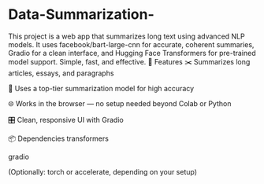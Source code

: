 # Data-Summarization-
This project is a web app that summarizes long text using advanced NLP models. It uses facebook/bart-large-cnn for accurate, coherent summaries, Gradio for a clean interface, and Hugging Face Transformers for pre-trained model support. Simple, fast, and effective.
🚀 Features
✂️ Summarizes long articles, essays, and paragraphs

🧠 Uses a top-tier summarization model for high accuracy

🌐 Works in the browser — no setup needed beyond Colab or Python

🎛️ Clean, responsive UI with Gradio

📦 Dependencies
transformers

gradio

(Optionally: torch or accelerate, depending on your setup)
